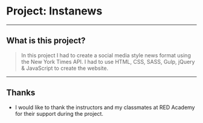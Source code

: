 # Project: Instanews

----
## What is this project?

> In this project I had to create a social media style news format using the New York Times API. I had to use HTML, CSS, SASS, Gulp, jQuery & JavaScript to create the website.

----
## Thanks
* I would like to thank the instructors and my classmates at RED Academy for their support during the project.